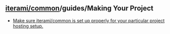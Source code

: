 [iterami/common](https://github.com/iterami/Documentation.htm/blob/gh-pages/common/README.md)/guides/Making Your Project
------------------------------------------------------------------------------------------------------------------------

* [Make sure iterami/common is set up properly for your particular project hosting setup.](https://github.com/iterami/Documentation.htm/blob/gh-pages/common/guides/using-common.md)
